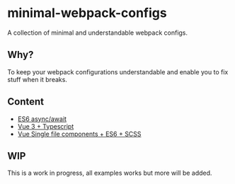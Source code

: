 # minimal-webpack-configs
A collection of minimal and understandable webpack configs. 

## Why?
To keep your webpack configurations understandable and enable you to fix stuff when it breaks.

## Content
- [ES6 async/await](es6-async-await/)
- [Vue 3 + Typescript](vue-3-typescript/)
- [Vue Single file components + ES6 + SCSS](vue-es6-sfc-scss/)

## WIP
This is a work in progress, all examples works but more will be added. 
